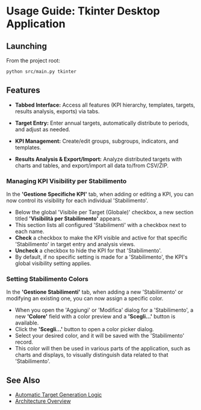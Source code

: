 # Usage Guide: Tkinter Desktop Application

## Launching

From the project root:

```bash
python src/main.py tkinter
```

## Features

-   **Tabbed Interface:**
    Access all features (KPI hierarchy, templates, targets, results analysis, exports) via tabs.

-   **Target Entry:**
    Enter annual targets, automatically distribute to periods, and adjust as needed.

-   **KPI Management:**
    Create/edit groups, subgroups, indicators, and templates.

-   **Results Analysis & Export/Import:**
    Analyze distributed targets with charts and tables, and export/import all data to/from CSV/ZIP.

### Managing KPI Visibility per Stabilimento

In the **'Gestione Specifiche KPI'** tab, when adding or editing a KPI, you can now control its visibility for each individual 'Stabilimento'.

*   Below the global 'Visibile per Target (Globale)' checkbox, a new section titled **'Visibilità per Stabilimento'** appears.
*   This section lists all configured 'Stabilimenti' with a checkbox next to each name.
*   **Check** a checkbox to make the KPI visible and active for that specific 'Stabilimento' in target entry and analysis views.
*   **Uncheck** a checkbox to hide the KPI for that 'Stabilimento'.
*   By default, if no specific setting is made for a 'Stabilimento', the KPI's global visibility setting applies.

### Setting Stabilimento Colors

In the **'Gestione Stabilimenti'** tab, when adding a new 'Stabilimento' or modifying an existing one, you can now assign a specific color.

*   When you open the 'Aggiungi' or 'Modifica' dialog for a 'Stabilimento', a new **'Colore'** field with a color preview and a **'Scegli...'** button is available.
*   Click the **'Scegli...'** button to open a color picker dialog.
*   Select your desired color, and it will be saved with the 'Stabilimento' record.
*   This color will then be used in various parts of the application, such as charts and displays, to visually distinguish data related to that 'Stabilimento'.

## See Also

-   [Automatic Target Generation Logic](target_generation.md)
-   [Architecture Overview](architecture.md)